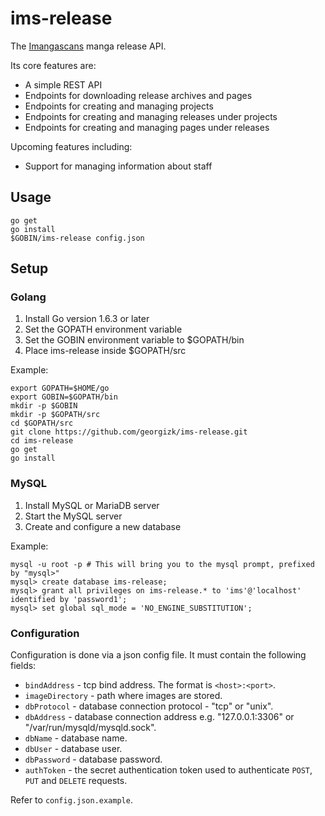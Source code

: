 # ims-release

The [Imangascans](https://imangascans.org/) manga release API.

Its core features are:

* A simple REST API
* Endpoints for downloading release archives and pages
* Endpoints for creating and managing projects
* Endpoints for creating and managing releases under projects
* Endpoints for creating and managing pages under releases

Upcoming features including:

* Support for managing information about staff

## Usage
```
go get
go install
$GOBIN/ims-release config.json
```
## Setup

### Golang

1. Install Go version 1.6.3 or later
2. Set the GOPATH environment variable
3. Set the GOBIN environment variable to $GOPATH/bin
4. Place ims-release inside $GOPATH/src

Example:
```
export GOPATH=$HOME/go
export GOBIN=$GOPATH/bin
mkdir -p $GOBIN
mkdir -p $GOPATH/src
cd $GOPATH/src
git clone https://github.com/georgizk/ims-release.git
cd ims-release
go get
go install
```

### MySQL

1. Install MySQL or MariaDB server
2. Start the MySQL server
3. Create and configure a new database

Example:
```
mysql -u root -p # This will bring you to the mysql prompt, prefixed by "mysql>"
mysql> create database ims-release;
mysql> grant all privileges on ims-release.* to 'ims'@'localhost' identified by 'password1';
mysql> set global sql_mode = 'NO_ENGINE_SUBSTITUTION';
```

### Configuration

Configuration is done via a json config file. It must contain the following fields:

* `bindAddress` - tcp bind address. The format is `<host>:<port>`.
* `imageDirectory` - path where images are stored.
* `dbProtocol` - database connection protocol - "tcp" or "unix".
* `dbAddress` - database connection address e.g. "127.0.0.1:3306" or "/var/run/mysqld/mysqld.sock".
* `dbName` - database name.
* `dbUser` - database user.
* `dbPassword` - database password.
* `authToken` - the secret authentication token used to authenticate `POST`, `PUT` and `DELETE` requests.

Refer to `config.json.example`.